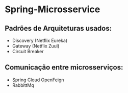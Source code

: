 # Spring-Microsservice

## Padrões de Arquiteturas usados:
  - Discovery (Netflix Eureka)
  - Gateway (Netflix Zuul)
  - Circuit Breaker
 
 ## Comunicação entre microsserviços:
 - Spring Cloud OpenFeign
 - RabbittMq
